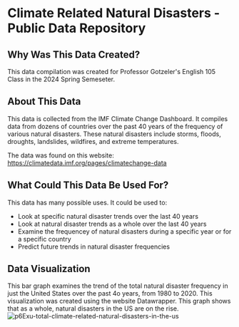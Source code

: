 # Climate Related Natural Disasters - Public Data Repository

## Why Was This Data Created?
This data compilation was created for Professor Gotzeler's English 105 Class in the 2024 Spring Semeseter. 

## About This Data
This data is collected from the IMF Climate Change Dashboard. It compiles data from dozens of countries over the past 40 years of the frequency of various natural disasters. These natural disasters include storms, floods, droughts, landslides, wildfires, and extreme temperatures.

The data was found on this website: https://climatedata.imf.org/pages/climatechange-data

## What Could This Data Be Used For?
This data has many possible uses. It could be used to:
- Look at specific natural disaster trends over the last 40 years
- Look at natural disaster trends as a whole over the last 40 years
- Examine the frequencey of natural disasters during a specific year or for a specific country
- Predict future trends in natural disaster frequencies

##

## Data Visualization
This bar graph examines the trend of the total natural disaster frequency in just the United States over the past 4o years, from 1980 to 2020. This visualization was created using the website Datawrapper. This graph shows that as a whole, natural disasters in the US are on the rise. 
![p6Exu-total-climate-related-natural-disasters-in-the-us](https://github.com/caitisad/Climate-Related-Natural-Disasters/assets/167792033/230d3bef-a479-42c0-8167-da924fc311fb)
